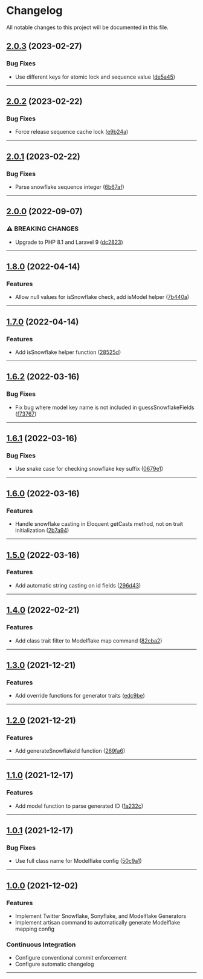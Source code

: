 <!--- BEGIN HEADER -->
# Changelog

All notable changes to this project will be documented in this file.
<!--- END HEADER -->

## [2.0.3](https://github.com/vetmoves/com.moves.php.snowflake/compare/2.0.2...2.0.3) (2023-02-27)

### Bug Fixes

* Use different keys for atomic lock and sequence value ([de5a45](https://github.com/vetmoves/com.moves.php.snowflake/commit/de5a458aab14f60f7d6f53a4b1cc905622913764))


---

## [2.0.2](https://github.com/vetmoves/com.moves.php.snowflake/compare/2.0.1...2.0.2) (2023-02-22)

### Bug Fixes

* Force release sequence cache lock ([e9b24a](https://github.com/vetmoves/com.moves.php.snowflake/commit/e9b24ac91cfc91ba76a4305f362bdb9bf05eb10a))


---

## [2.0.1](https://github.com/vetmoves/com.moves.php.snowflake/compare/2.0.0...2.0.1) (2023-02-22)

### Bug Fixes

* Parse snowflake sequence integer ([6b67af](https://github.com/vetmoves/com.moves.php.snowflake/commit/6b67afbda47a0cdf65f23c724cbe1b3ba1eee513))


---

## [2.0.0](https://github.com/vetmoves/com.moves.php.snowflake/compare/1.8.0...2.0.0) (2022-09-07)

### ⚠ BREAKING CHANGES

* Upgrade to PHP 8.1 and Laravel 9 ([dc2823](https://github.com/vetmoves/com.moves.php.snowflake/commit/dc282320f416cf6e53d1eadacb15e4c1e645bf8f))


---

## [1.8.0](https://github.com/vetmoves/com.moves.php.snowflake/compare/1.7.0...1.8.0) (2022-04-14)
### Features

* Allow null values for isSnowflake check, add isModel helper ([7b440a](https://github.com/vetmoves/com.moves.php.snowflake/commit/7b440aa29471cb2909a7d5c562e8d43d8b30dfa6))


---

## [1.7.0](https://github.com/vetmoves/com.moves.php.snowflake/compare/1.6.2...1.7.0) (2022-04-14)
### Features

* Add isSnowflake helper function ([28525d](https://github.com/vetmoves/com.moves.php.snowflake/commit/28525d02b1ce4a67994e6b67e7a2cb799882b580))


---

## [1.6.2](https://github.com/vetmoves/com.moves.php.snowflake/compare/1.6.1...1.6.2) (2022-03-16)
### Bug Fixes

* Fix bug where model key name is not included in guessSnowflakeFields ([f73767](https://github.com/vetmoves/com.moves.php.snowflake/commit/f73767fd43fc5768bfaba8716473b7066d2f383f))


---

## [1.6.1](https://github.com/vetmoves/com.moves.php.snowflake/compare/1.6.0...1.6.1) (2022-03-16)
### Bug Fixes

* Use snake case for checking snowflake key suffix ([0679e1](https://github.com/vetmoves/com.moves.php.snowflake/commit/0679e1cffe72f12c51ef3de37838cbbd43200e0c))


---

## [1.6.0](https://github.com/vetmoves/com.moves.php.snowflake/compare/1.5.0...1.6.0) (2022-03-16)
### Features

* Handle snowflake casting in Eloquent getCasts method, not on trait initialization ([2b7a94](https://github.com/vetmoves/com.moves.php.snowflake/commit/2b7a941ca2544e692f14dacade8b9a1ee76ed902))


---

## [1.5.0](https://github.com/vetmoves/com.moves.php.snowflake/compare/1.4.0...1.5.0) (2022-03-16)
### Features

* Add automatic string casting on id fields ([296d43](https://github.com/vetmoves/com.moves.php.snowflake/commit/296d43e924d6d62c7a3f5fa379823c2d71fc0d2b))


---

## [1.4.0](https://github.com/vetmoves/com.moves.php.snowflake/compare/1.3.0...1.4.0) (2022-02-21)
### Features

* Add class trait filter to Modelflake map command ([82cba2](https://github.com/vetmoves/com.moves.php.snowflake/commit/82cba2237685fb2993b0fb46b0146fbefbbc3fca))


---

## [1.3.0](https://github.com/vetmoves/com.moves.php.snowflake/compare/1.2.0...1.3.0) (2021-12-21)
### Features

* Add override functions for generator traits ([edc9be](https://github.com/vetmoves/com.moves.php.snowflake/commit/edc9beda9ecd8ab94a3bd259a68183b5c0d17af8))


---

## [1.2.0](https://github.com/vetmoves/com.moves.php.snowflake/compare/1.1.0...1.2.0) (2021-12-21)
### Features

* Add generateSnowflakeId function ([269fa6](https://github.com/vetmoves/com.moves.php.snowflake/commit/269fa6540a20b5d51f8599c215fffa8a4894eba0))


---

## [1.1.0](https://github.com/vetmoves/com.moves.php.snowflake/compare/1.0.1...1.1.0) (2021-12-17)
### Features

* Add model function to parse generated ID ([1a232c](https://github.com/vetmoves/com.moves.php.snowflake/commit/1a232c99d7f760b6075394af8553c706e93f03ce))


---

## [1.0.1](https://github.com/vetmoves/com.moves.php.snowflake/compare/1.0.0...1.0.1) (2021-12-17)
### Bug Fixes

* Use full class name for Modelflake config ([50c9a1](https://github.com/vetmoves/com.moves.php.snowflake/commit/50c9a12e76f9f15bfa9dff46f5505c27c65e92ea))


---

## [1.0.0](https://github.com/vetmoves/com.moves.php.snowflake/compare/0.0.0...1.0.0) (2021-12-02)
### Features

* Implement Twitter Snowflake, Sonyflake, and Modelflake Generators
* Implement artisan command to automatically generate Modelflake mapping config

### Continuous Integration

* Configure conventional commit enforcement
* Configure automatic changelog

---

